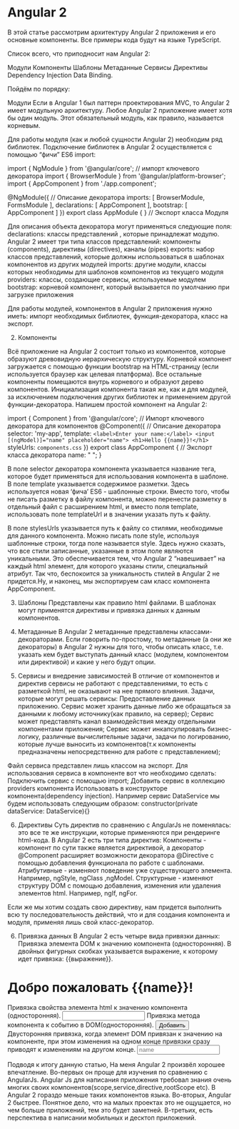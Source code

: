 # Angular 2


В этой статье рассмотрим архитектуру Angular 2 приложения и его основные компоненты. Все примеры кода будут на языке TypeScript.

Cписок всего, что приподносит нам Angular 2:


Модули
Компоненты
Шаблоны
Метаданные
Сервисы
Директивы
Dependency Injection
Data Binding.

Пойдём по порядку:


Модули
Если в  Angular 1 был паттерн проектирования MVC, то Angular 2 имеет модульную архитектуру. Любое Angular 2 приложение имеет хотя бы один модуль. Этот обязательный модуль, как правило,  называется корневым.

Для работы модуля (как и любой сущности Angular 2) необходим ряд библиотек. Подключение библиотек в Angular 2 осуществляется с помощью “фичи” ES6 import:


import { NgModule }  from '@angular/core';  // импорт ключевого декоратора
import { BrowserModule } from '@angular/platform-browser';
import { AppComponent }   from './app.component';
 


@NgModule({      // Описание декоратора
    imports:  	[ BrowserModule, FormsModule ],
    declarations: [ AppComponent ],
    bootstrap:	[ AppComponent ]
})
export class AppModule { }   // Экспорт класса Модуля

Для описания объекта декоратора могут применяться следующие поля:
declarations: классы представлений , которые принадлежат модулю. Angular 2 имеет три типа классов представлений: компоненты (components), директивы (directives), каналы (pipes)
exports: набор классов представлений, которые должны использоваться в шаблонах компонентов из других модулей
imports: другие модули, классы которых необходимы для шаблонов компонентов из текущего модуля
providers: классы, создающие сервисы, используемые модулем
bootstrap: корневой компонент, который вызывается по умолчанию при загрузке приложения


Для работы модулей, компонентов в Angular 2 приложения нужно иметь: импорт необходимых библиотек, функция-декоратора, класс на экспорт.

   2) Компоненты

Всё приложение на Angular 2  состоит только из компонентов, которые образуют древовидную иерархическую структуру. Корневой компонент загружается с помощью функции bootstrap на HTML-страницу (если используется браузер как целевая платформа). Все остальные компоненты помещаются внутрь корневого и образуют дерево компонентов.
Инициализация компонента такая же, как и для модулей, за исключением подключения других библиотек и применением другой функции-декоратора.
Напишем простой компонент на Angular 2:

import { Component } from '@angular/core';   // Импорт ключевого декоратора для компонентов
     @Component({   // Описание декоратора
    selector: 'my-app',
    template: `<label>Enter your name:</label>
                 <input [(ngModel)]="name" placeholder="name">
                 <h1>Hello {{name}}!</h1>`
  styleUrls: `components.css`
})
export class AppComponent {     // Экспорт класса декоратора
    name: " ";
}

В поле selector декоратора компонента указывается название тега, которое будет применяться для использования компонента в шаблоне.
В поле template указывается содержимое разметки. Здесь используется новая ‘фича’ ES6  - шаблонные строки. Вместо того, чтобы не писать разметку в файлу компонента, можно перенести разметку в отдельный файл с расширением html, и вместо поля template, использовать поле templateUrl и в значении указать путь к файлу.

В поле stylesUrls указывается путь к файлу со стилями, необходимые для данного компонента. Можно писать поле style, используя шаблонные строки, тогда поле называется style. Здесь нужно сказать, что все стили записанные, указанные в этом поле являются уникальными. Это обеспечивается тем, что Angular 2 “навешивает” на каждый html элемент, для которого указаны стили, специальный атрибут. Так что, беспокоится за уникальность стилей в Angular 2 не придется.Ну, и наконец, мы экспортируем сам класс компонента AppComponent.

  3) Шаблоны
Представлены как правило html файлами. В шаблонах могут применятся директивы и привязка данных к данным компонентов.

  4) Метаданные
В Angular 2 метаданные представлены классами-декораторами. Если говорить по-простому, то метаданные (а они же декораторы)  в Angular 2 нужны для того, чтобы описать класс, т.е. указать кем будет выступать данный класс (модулем, компонентом или директивой) и какие у него будут опции.

  5) Сервисы и внедрение зависимостей
В отличие от компонентов и директив сервисы не работают с представлениями, то есть с разметкой html, не оказывают на нее прямого влияния. Задачи, которые могут решать сервисы:
Предоставление данных приложению. Сервис может хранить данные либо же обращаться за данными к любому источнику(как правило, на сервер);
Сервис может представлять канал взаимодействия между отдельными компонентами приложения;
Сервис может инкапсулировать бизнес-логику, различные вычислительные задачи, задачи по логированию, которые лучше выносить из компонентов(т.к компоненты предназначены непосредственно для работе с представлением);

Файл сервиса представлен лишь классом на экспорт. Для использования сервиса в компоненте вот что необходимо сделать: 
Подключить сервис с помощью import;
Добавить сервис в коллекцию providers компонента
Использовать в конструкторе компонента(dependency injection). Например сервис DataService мы будем использовать следующим образом: constructor(private dataService: DataService){}


  6) Директивы
Суть директив по сравнению с AngularJs не поменялась: это все те же инструкции, которые применяются при рендеринге html-кода.
В Angular 2 есть три типа директив:
Компоненты - компонент по сути также является директивой, а декоратор @Component расширяет возможности декоратора @Directive с помощью добавления функционала по работе с шаблонами.
Атрибутивные - изменяют поведение уже существующего элемента. Например, ngStyle, ngClass ,ngModel.
Структурные - изменяют структуру DOM с помощью добавления, изменения или удаления элементов html.
Например, ngIf, ngFor.

Если же мы хотим создать свою директиву, нам придется выполнить всю ту последовательность действий, что и для создания компонента и модуля, применяя лишь свой класс-декоратор.


  6) Привязка данных
В Angular 2 есть четыре вида привязки данных: 
Привязка элемента DOM к значению компонента (односторонняя). В двойных фигурных скобках указывается выражение, к которому идет привязка: {{выражение}}.
<h1>Добро пожаловать {{name}}!</h1>
Привязка свойства элемента html к значению компонента (односторонняя).
<input type="text" [value]="name" />
Привязка метода компонента к событию в DOM(односторонняя).
<button (click)="addItem(text, price)">Добавить</button>
Двусторонняя привязка, когда элемент DOM привязан к значению на компоненте, при этом изменения на одном конце привязки сразу приводят к изменениям на другом конце.
<input [(ngModel)]="name" placeholder="name">
 
Подводя к итогу данную статью, 
На меня Angular 2 произвёл хорошее впечатление. Во-первых он проще для изучения по сравнению с AngularJs. Angular Js для написания приложения требовал знания очень многих своих компонентов(scope,service,directive,rootScope etc). В Angular 2 гораздо меньше таких компонентов языка. Во-вторых, Angular 2 быстрее. Понятное дело, что на малых проектах это не ощущается,
но чем больше приложений, тем это будет заметней. В-третьих, есть перспектива в написании мобильных и десктоп приложений.  


  















 
